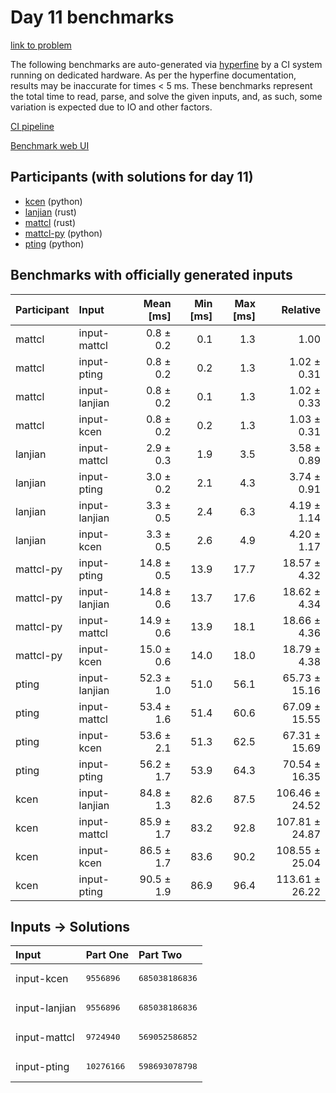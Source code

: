 # Day 11 benchmarks

[link to problem](https://adventofcode.com/2023/day/11)

The following benchmarks are auto-generated via
[hyperfine](https://github.com/sharkdp/hyperfine) by a CI system running on
dedicated hardware. As per the hyperfine documentation, results may be
inaccurate for times < 5 ms. These benchmarks represent the total time to read,
parse, and solve the given inputs, and, as such, some variation is expected due
to IO and other factors.

[CI pipeline](http://ci.papercode.net:8080/teams/main/pipelines/aoc2023)

[Benchmark web UI](https://aoc.ancalagon.black)


## Participants (with solutions for day 11)

- [kcen](https://github.com/kcen/aoc2023) (python)
- [lanjian](https://github.com/lanjian/aoc-2023) (rust)
- [mattcl](https://github.com/mattcl/aoc2023) (rust)
- [mattcl-py](https://github.com/mattcl/aoc2023-py) (python)
- [pting](https://github.com/pting/aoc2023) (python)


## Benchmarks with officially generated inputs

| Participant | Input | Mean [ms] | Min [ms] | Max [ms] | Relative |
|:---|:---|---:|---:|---:|---:|
| mattcl | input-mattcl | 0.8 ± 0.2 | 0.1 | 1.3 | 1.00 |
| mattcl | input-pting | 0.8 ± 0.2 | 0.2 | 1.3 | 1.02 ± 0.31 |
| mattcl | input-lanjian | 0.8 ± 0.2 | 0.1 | 1.3 | 1.02 ± 0.33 |
| mattcl | input-kcen | 0.8 ± 0.2 | 0.2 | 1.3 | 1.03 ± 0.31 |
| lanjian | input-mattcl | 2.9 ± 0.3 | 1.9 | 3.5 | 3.58 ± 0.89 |
| lanjian | input-pting | 3.0 ± 0.2 | 2.1 | 4.3 | 3.74 ± 0.91 |
| lanjian | input-lanjian | 3.3 ± 0.5 | 2.4 | 6.3 | 4.19 ± 1.14 |
| lanjian | input-kcen | 3.3 ± 0.5 | 2.6 | 4.9 | 4.20 ± 1.17 |
| mattcl-py | input-pting | 14.8 ± 0.5 | 13.9 | 17.7 | 18.57 ± 4.32 |
| mattcl-py | input-lanjian | 14.8 ± 0.6 | 13.7 | 17.6 | 18.62 ± 4.34 |
| mattcl-py | input-mattcl | 14.9 ± 0.6 | 13.9 | 18.1 | 18.66 ± 4.36 |
| mattcl-py | input-kcen | 15.0 ± 0.6 | 14.0 | 18.0 | 18.79 ± 4.38 |
| pting | input-lanjian | 52.3 ± 1.0 | 51.0 | 56.1 | 65.73 ± 15.16 |
| pting | input-mattcl | 53.4 ± 1.6 | 51.4 | 60.6 | 67.09 ± 15.55 |
| pting | input-kcen | 53.6 ± 2.1 | 51.3 | 62.5 | 67.31 ± 15.69 |
| pting | input-pting | 56.2 ± 1.7 | 53.9 | 64.3 | 70.54 ± 16.35 |
| kcen | input-lanjian | 84.8 ± 1.3 | 82.6 | 87.5 | 106.46 ± 24.52 |
| kcen | input-mattcl | 85.9 ± 1.7 | 83.2 | 92.8 | 107.81 ± 24.87 |
| kcen | input-kcen | 86.5 ± 1.7 | 83.6 | 90.2 | 108.55 ± 25.04 |
| kcen | input-pting | 90.5 ± 1.9 | 86.9 | 96.4 | 113.61 ± 26.22 |


## Inputs -> Solutions

| Input | Part One | Part Two |
|:---|:---|:---|
|input-kcen|<pre>9556896</pre>|<pre>685038186836</pre>|
|input-lanjian|<pre>9556896</pre>|<pre>685038186836</pre>|
|input-mattcl|<pre>9724940</pre>|<pre>569052586852</pre>|
|input-pting|<pre>10276166</pre>|<pre>598693078798</pre>|